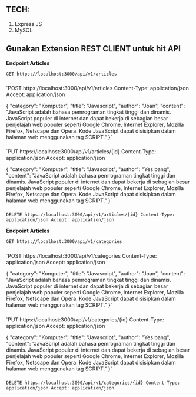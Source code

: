 ## TECH: 
1. Express JS
2. MySQL

## Gunakan Extension REST CLIENT untuk hit API

**Endpoint Articles**

`GET https://localhost:3000/api/v1/articles`

###

`POST https://localhost:3000/api/v1/articles
Content-Type: application/json
Accept: application/json

{
  "category": "Komputer",
  "title": "Javascript",
  "author": "Joan",
  "content": "JavaScript adalah bahasa pemrograman tingkat tinggi dan dinamis. JavaScript populer di internet dan dapat bekerja di sebagian besar penjelajah web populer seperti Google Chrome, Internet Explorer, Mozilla Firefox, Netscape dan Opera. Kode JavaScript dapat disisipkan dalam halaman web menggunakan tag SCRIPT."
}`

###

`PUT https://localhost:3000/api/v1/articles/{id}
Content-Type: application/json
Accept: application/json

{
  "category": "Komputer",
  "title": "Javascript",
  "author": "Yes bang",
  "content": "JavaScript adalah bahasa pemrograman tingkat tinggi dan dinamis. JavaScript populer di internet dan dapat bekerja di sebagian besar penjelajah web populer seperti Google Chrome, Internet Explorer, Mozilla Firefox, Netscape dan Opera. Kode JavaScript dapat disisipkan dalam halaman web menggunakan tag SCRIPT."
}`

###

`DELETE https://localhost:3000/api/v1/articles/{id}
Content-Type: application/json
Accept: application/json`


**Endpoint Articles**

`GET https://localhost:3000/api/v1/categories`

###

`POST https://localhost:3000/api/v1/categories
Content-Type: application/json
Accept: application/json

{
  "category": "Komputer",
  "title": "Javascript",
  "author": "Joan",
  "content": "JavaScript adalah bahasa pemrograman tingkat tinggi dan dinamis. JavaScript populer di internet dan dapat bekerja di sebagian besar penjelajah web populer seperti Google Chrome, Internet Explorer, Mozilla Firefox, Netscape dan Opera. Kode JavaScript dapat disisipkan dalam halaman web menggunakan tag SCRIPT."
}`

###

`PUT https://localhost:3000/api/v1/categories/{id}
Content-Type: application/json
Accept: application/json

{
  "category": "Komputer",
  "title": "Javascript",
  "author": "Yes bang",
  "content": "JavaScript adalah bahasa pemrograman tingkat tinggi dan dinamis. JavaScript populer di internet dan dapat bekerja di sebagian besar penjelajah web populer seperti Google Chrome, Internet Explorer, Mozilla Firefox, Netscape dan Opera. Kode JavaScript dapat disisipkan dalam halaman web menggunakan tag SCRIPT."
}`

###

`DELETE https://localhost:3000/api/v1/categories/{id}
Content-Type: application/json
Accept: application/json`